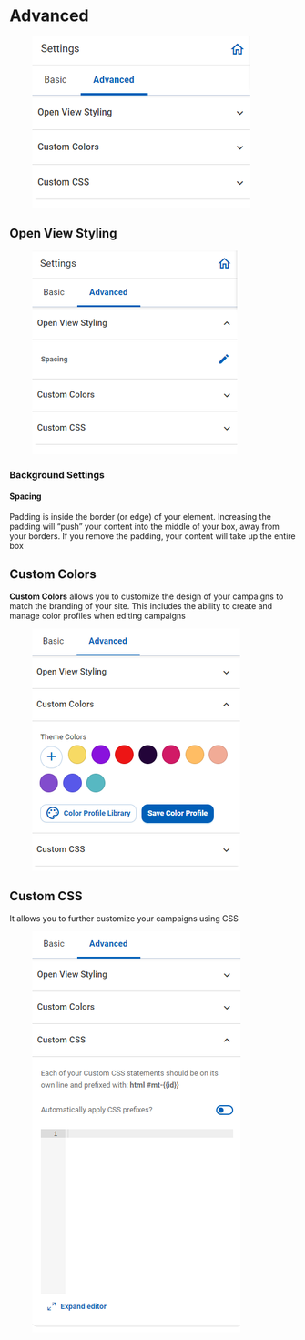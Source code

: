 # Advanced

<figure><img src="../../../../.gitbook/assets/image (3792).png" alt=""><figcaption></figcaption></figure>

## **Open View Styling**

<figure><img src="../../../../.gitbook/assets/image (3793).png" alt=""><figcaption></figcaption></figure>

### **Background Settings**&#x20;

#### **Spacing**

Padding is inside the border (or edge) of your element. Increasing the padding will “push” your content into the middle of your box, away from your borders. If you remove the padding, your content will take up the entire box

## **Custom Colors**

**Custom Colors** allows you to customize the design of your campaigns to match the branding of your site. This includes the ability to create and manage color profiles when editing campaigns

<figure><img src="../../../../.gitbook/assets/image (3795).png" alt=""><figcaption></figcaption></figure>

## **Custom CSS**

It allows you to further customize your campaigns using CSS

<figure><img src="../../../../.gitbook/assets/image (3796).png" alt=""><figcaption></figcaption></figure>
